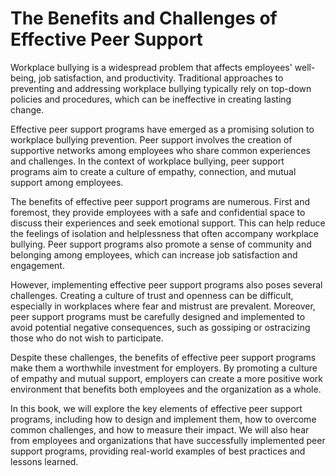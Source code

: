 # The Benefits and Challenges of Effective Peer Support

Workplace bullying is a widespread problem that affects employees' well-being, job satisfaction, and productivity. Traditional approaches to preventing and addressing workplace bullying typically rely on top-down policies and procedures, which can be ineffective in creating lasting change.

Effective peer support programs have emerged as a promising solution to workplace bullying prevention. Peer support involves the creation of supportive networks among employees who share common experiences and challenges. In the context of workplace bullying, peer support programs aim to create a culture of empathy, connection, and mutual support among employees.

The benefits of effective peer support programs are numerous. First and foremost, they provide employees with a safe and confidential space to discuss their experiences and seek emotional support. This can help reduce the feelings of isolation and helplessness that often accompany workplace bullying. Peer support programs also promote a sense of community and belonging among employees, which can increase job satisfaction and engagement.

However, implementing effective peer support programs also poses several challenges. Creating a culture of trust and openness can be difficult, especially in workplaces where fear and mistrust are prevalent. Moreover, peer support programs must be carefully designed and implemented to avoid potential negative consequences, such as gossiping or ostracizing those who do not wish to participate.

Despite these challenges, the benefits of effective peer support programs make them a worthwhile investment for employers. By promoting a culture of empathy and mutual support, employers can create a more positive work environment that benefits both employees and the organization as a whole.

In this book, we will explore the key elements of effective peer support programs, including how to design and implement them, how to overcome common challenges, and how to measure their impact. We will also hear from employees and organizations that have successfully implemented peer support programs, providing real-world examples of best practices and lessons learned.
